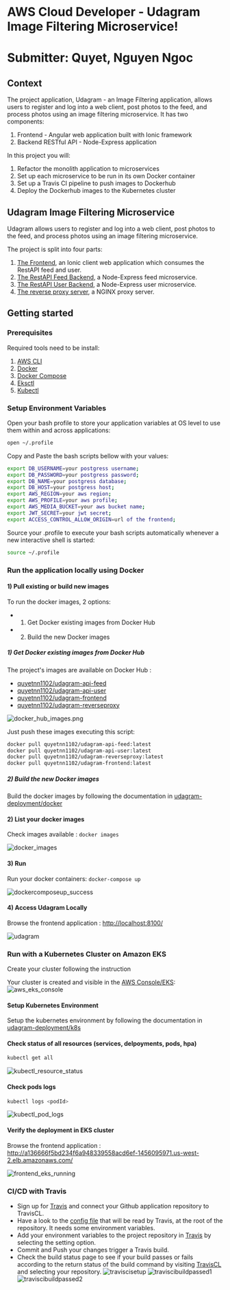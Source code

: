 # AWS Cloud Developer - Udagram Image Filtering Microservice!

# Submitter: Quyet, Nguyen Ngoc

## Context

The project application, Udagram - an Image Filtering application, allows users to register and log into a web client, post photos to the feed, and process photos using an image filtering microservice. It has two components:

 1. Frontend - Angular web application built with Ionic framework
 2. Backend RESTful API - Node-Express application

In this project you will:

1. Refactor the monolith application to microservices
2. Set up each microservice to be run in its own Docker container
3. Set up a Travis CI pipeline to push images to Dockerhub
4. Deploy the Dockerhub images to the Kubernetes cluster

## Udagram Image Filtering Microservice

Udagram allows users to register and log into a web client, post photos to the feed, and process photos using an image filtering microservice.

The project is split into four parts:

1. [The Frontend](udagram-frontend), an Ionic client web application which consumes the RestAPI feed and user.
2. [The RestAPI Feed Backend](udagram-api-feed), a Node-Express feed microservice.
3. [The RestAPI User Backend](udagram-api-user), a Node-Express user microservice.
4. [The reverse proxy server](udagram-reverseproxy), a NGINX proxy server.

## Getting started

### Prerequisites

Required tools need to be install:

1. [AWS CLI](https://docs.aws.amazon.com/cli/latest/userguide/install-cliv2-linux.html)
2. [Docker](https://docs.docker.com/get-docker/)
3. [Docker Compose](https://docs.docker.com/compose/install/)
4. [Eksctl](https://docs.aws.amazon.com/eks/latest/userguide/getting-started-eksctl.html)  
5. [Kubectl](https://docs.aws.amazon.com/eks/latest/userguide/install-kubectl.html)

### Setup Environment Variables

Open your bash profile to store your application variables at OS level to use them within and across applications:

```bash
open ~/.profile
```

Copy and Paste the bash scripts bellow with your values:

```bash
export DB_USERNAME=your postgress username;
export DB_PASSWORD=your postgress password;
export DB_NAME=your postgress database;
export DB_HOST=your postgress host;
export AWS_REGION=your aws region;
export AWS_PROFILE=your aws profile;
export AWS_MEDIA_BUCKET=your aws bucket name;
export JWT_SECRET=your jwt secret;
export ACCESS_CONTROL_ALLOW_ORIGIN=url of the frontend;
```

Source your .profile to execute your bash scripts automatically whenever a new interactive shell is started:

```bash
source ~/.profile
```  

### Run the application locally using Docker

#### 1) Pull existing or build new images

To run the docker images, 2 options:

- 1. Get Docker existing images from Docker Hub
- 2. Build the new Docker images

##### 1) Get Docker existing images from Docker Hub

The project's images are available on Docker Hub :

- [quyetnn1102/udagram-api-feed](https://hub.docker.com/repository/docker/quyetnn1102/udagram-api-feed)
- [quyetnn1102/udagram-api-user](https://hub.docker.com/repository/docker/quyetnn1102/udagram-api-user)
- [quyetnn1102/udagram-frontend](https://hub.docker.com/repository/docker/quyetnn1102/udacity-frontend)
- [quyetnn1102/udagram-reverseproxy](https://hub.docker.com/repository/docker/quyetnn1102/udagram-reverseproxy)

![docker_hub_images.png](screenshots/docker_hub_images.png)

Just push these images executing this script:

```bash
docker pull quyetnn1102/udagram-api-feed:latest
docker pull quyetnn1102/udagram-api-user:latest
docker pull quyetnn1102/udagram-reverseproxy:latest
docker pull quyetnn1102/udagram-frontend:latest
```

##### 2) Build the new Docker images

Build the docker images by following the documentation in [udagram-deployment/docker](udagram-deployment/docker)

#### 2) List your docker images

Check images available : `docker images`  

![docker_images](screenshots/docker_images.png)

#### 3) Run

Run your docker containers: `docker-compose up`  

![dockercomposeup_success](screenshots/dockercomposeup_success.png)  

#### 4) Access Udagram Locally

Browse the frontend application : <http://localhost:8100/>

![udagram](screenshots/localhost_app.png)

### Run with a Kubernetes Cluster on Amazon EKS

Create your cluster following the instruction 

Your cluster is created and visible in the [AWS Console/EKS](https://eu-west-3.console.aws.amazon.com/eks/home#/clusters):
![aws_eks_console](screenshots/aws_eks_console.png)

#### Setup Kubernetes Environment

Setup the kubernetes environment by following the documentation in [udagram-deployment/k8s](udacity-c3-deployment/k8s)

#### Check status of all resources (services, delpoyments, pods, hpa)

```bash
kubectl get all
```

![kubectl_resource_status](screenshots/kubectl_resource_status.png)

#### Check pods logs

```bash
kubectl logs <podId>
```

![kubectl_pod_logs](screenshots/kubectl_pod_logs.png)

#### Verify the deployment in EKS cluster

Browse the frontend application : <http://a136666f5bd234f6a948339558acd6ef-1456095971.us-west-2.elb.amazonaws.com/>

![frontend_eks_running](screenshots/udagram_cloud_app.png)

### CI/CD with Travis

- Sign up for [Travis](https://travis-ci.com) and connect your Github application repository to TravisCL.
- Have a look to the [config file](.travis.yml) that will be read by Travis, at the root of the repository. It needs some environment variables.
- Add your environment variables to the project repository in [Travis](https://travis-ci.com) by selecting the setting option.
- Commit and Push your changes trigger a Travis build.
- Check the build status page to see if your build passes or fails according to the return status of the build command by visiting [TravisCL](https://travis-ci.com) and selecting your repository.
![traviscisetup](screenshots/Travis_setup_github.png)
![traviscibuildpassed1](screenshots/travis_build_success_1.png)
![traviscibuildpassed2](screenshots/travis_build_success_2.png)